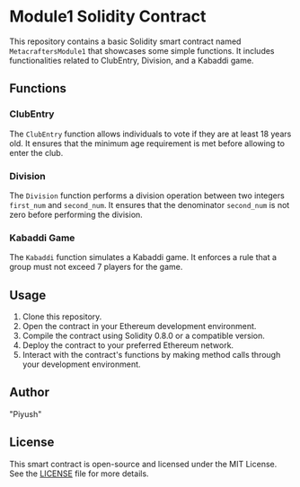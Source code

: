 # Module1 Solidity Contract

This repository contains a basic Solidity smart contract named `MetacraftersModule1` that showcases some simple functions. It includes functionalities related to ClubEntry, Division, and a Kabaddi game.

## Functions

### ClubEntry

The `ClubEntry` function allows individuals to vote if they are at least 18 years old. It ensures that the minimum age requirement is met before allowing to enter the club.

### Division

The `Division` function performs a division operation between two integers `first_num` and `second_num`. It ensures that the denominator `second_num` is not zero before performing the division.

### Kabaddi Game

The `Kabaddi` function simulates a Kabaddi game. It enforces a rule that a group must not exceed 7 players for the game.

## Usage

1. Clone this repository.
2. Open the contract in your Ethereum development environment.
3. Compile the contract using Solidity 0.8.0 or a compatible version.
4. Deploy the contract to your preferred Ethereum network.
5. Interact with the contract's functions by making method calls through your development environment.

## Author
"Piyush"

## License

This smart contract is open-source and licensed under the MIT License. See the [LICENSE](LICENSE) file for more details.
